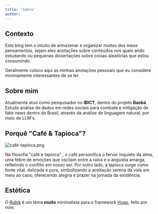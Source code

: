 ```yaml
---
title: 'Sobre'
author: 
---
```


## Contexto

Este blog tem o intuito de armazenar e organizar muitos dos meus pensamentos, sejam eles anotações sobre conteúdos nos quais ando estudando ou pequenas dissertações sobre coisas aleatórias que estou consumindo.

Geralmente coloco aqui as minhas anotações pessoais que eu considere minimamente interessantes de se ler.

## Sobre mim

Atualmente atuo como pesquisador no **IBICT**, dentro do projeto **Baobá**. Estudo análise de dados em redes sociais para combate e mitigação de fake news dentro do Brasil, através da análise de linguagem natural, por meio de LLM's.

## Porquê "Café & Tapioca"?

![café-tapioca.png](https://raw.githubusercontent.com/1917dc/blog/refs/heads/main/static/cafe_tapioca.png)

Na filosofia "café e tapioca" , o café personifica o fervor inquieto da alma, uma febre de emoções que oscilam entre a raiva e a angústia amarga, refletindo o conflito em nosso ser. Por outro lado, a tapioca surge como fonte vital, delicada e pura, simbolizando a aceitação serena da vida em meio ao caos; oferecendo alegria e prazer na jornada da existência.

## Estética

O [Rubik](https://github.com/1917dc/hugo-rubik) é um tema **muito** minimalista para o framework [Hugo](https://gohugo.io/), feito por mim.
